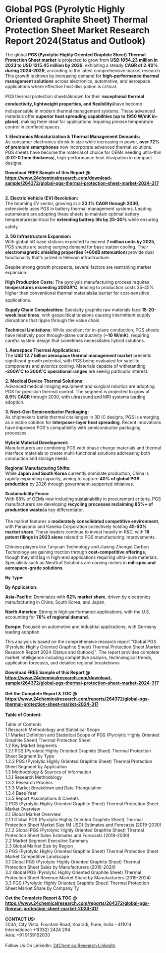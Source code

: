 <h1>Global PGS (Pyrolytic Highly Oriented Graphite Sheet) Thermal Protection Sheet Market Research Report 2024(Status and Outlook)</h1><p>The global <strong>PGS (Pyrolytic Highly Oriented Graphite Sheet) Thermal Protection Sheet market</strong> is projected to grow from <strong>USD 1054.23 million in 2023 to USD 1215.45 million by 2029</strong>, exhibiting a steady <strong>CAGR of 2.40% during 2024-2029</strong>, according to the latest comprehensive market research. This growth is driven by increasing demand for <strong>high-performance thermal management solutions</strong> across electronics, automotive, and aerospace applications where effective heat dissipation is critical.</p><p>PGS thermal protection sheetsâknown for their <strong>exceptional thermal conductivity, lightweight properties, and flexibility</strong>âhave become indispensable in modern thermal management systems. These advanced materials offer <strong>superior heat spreading capabilities (up to 1950 W/mK in-plane)</strong>, making them ideal for applications requiring precise temperature control in confined spaces.</p><p><strong>1. Electronics Miniaturization &amp; Thermal Management Demands:</strong><br>
As consumer electronics shrink in size while increasing in power, <strong>over 72% of premium smartphones</strong> now incorporate advanced thermal solutions. PGS sheets have become the material of choice for OEMs needing ultra-thin (<strong>0.01-0.1mm thickness</strong>), high-performance heat dissipation in compact designs.</p><div><b>Download FREE Sample of this Report @ 
            <a href="https://www.24chemicalresearch.com/download-sample/264372/global-pgs-thermal-protection-sheet-market-2024-317">
            https://www.24chemicalresearch.com/download-sample/264372/global-pgs-thermal-protection-sheet-market-2024-317</a></b></div><br><p><strong>2. Electric Vehicle (EV) Revolution:</strong><br>
The booming EV sector, growing at a <strong>23.1% CAGR through 2030</strong>, extensively uses PGS in battery thermal management systems. Leading automakers are adopting these sheets to maintain optimal battery temperaturesâcritical for <strong>extending battery life by 25-30%</strong> while ensuring safety.</p><p><strong>3. 5G Infrastructure Expansion:</strong><br>
With global 5G base stations expected to exceed <strong>7 million units by 2025</strong>, PGS sheets are seeing surging demand for base station cooling. Their <strong>electromagnetic shielding properties (+60dB attenuation)</strong> provide dual functionality that's prized in telecom infrastructure.</p><p>Despite strong growth prospects, several factors are restraining market expansion:</p><p><strong>High Production Costs:</strong> The pyrolysis manufacturing process requires <strong>temperatures exceeding 3000Â°C</strong>, leading to production costs 35-45% higher than conventional thermal materialsâa barrier for cost-sensitive applications.</p><p><strong>Supply Chain Complexities:</strong> Specialty graphite raw materials face <strong>15-20-week lead times</strong>, with geopolitical tensions causing intermittent supply disruptions that ripple through the value chain.</p><p><strong>Technical Limitations:</strong> While excellent for in-plane conduction, PGS sheets have relatively poor through-plane conductivity (<strong>~10 W/mK</strong>), requiring careful system design that sometimes necessitates hybrid solutions.</p><p><strong>1. Aerospace Thermal Applications:</strong><br>
The <strong>USD 12.7 billion aerospace thermal management market</strong> presents significant growth potential, with PGS being evaluated for satellite components and avionics cooling. Materials capable of withstanding <strong>-200Â°C to 300Â°C operational ranges</strong> are seeing particular interest.</p><p><strong>2. Medical Device Thermal Solutions:</strong><br>
Advanced medical imaging equipment and surgical robotics are adopting PGS for precision thermal control. The segment is projected to grow at <strong>8.9% CAGR</strong> through 2030, with ultrasound and MRI systems leading adoption.</p><p><strong>3. Next-Gen Semiconductor Packaging:</strong><br>
As chipmakers battle thermal challenges in 3D IC designs, PGS is emerging as a viable solution for <strong>interposer-layer heat spreading</strong>. Recent innovations have improved PGS's compatibility with semiconductor packaging processes.</p><p><strong>Hybrid Material Development:</strong><br>
    Manufacturers are combining PGS with phase change materials and thermal interface materials to create multi-functional solutions addressing both conduction and storage needs.</p><p><strong>Regional Manufacturing Shifts:</strong><br>
    While <strong>Japan and South Korea</strong> currently dominate production, China is rapidly expanding capacity, aiming to capture <strong>40% of global PGS production</strong> by 2026 through government-supported initiatives.</p><p><strong>Sustainability Focus:</strong><br>
    With 68% of OEMs now including sustainability in procurement criteria, PGS manufacturers are developing <strong>recycling processes reclaiming 85%+ of production waste</strong>âa key differentiator.</p><p>The market features a <strong>moderately consolidated competitive environment</strong>, with Panasonic and Kaneka Corporation collectively holding <strong>45-50% market share</strong>. These leaders continue to invest heavily in R&amp;D, with <strong>18 patent filings in 2023 alone</strong> related to PGS manufacturing improvements.</p><p>Chinese players like Tanyuan Technology and Jiaxing Zhongyi Carbon Technology are gaining traction through <strong>cost-competitive offerings</strong>, though they still lag in high-end applications requiring ultra-pure materials. Specialists such as NeoGraf Solutions are carving niches in <strong>mil-spec and aerospace-grade solutions</strong>.</p><p><strong>By Type:</strong></p><p><strong>By Application:</strong></p><p><strong>Asia-Pacific:</strong> Dominates with <strong>62% market share</strong>, driven by electronics manufacturing in China, South Korea, and Japan.</p><p><strong>North America:</strong> Strong in high-performance applications, with the U.S. accounting for <strong>78% of regional demand</strong>.</p><p><strong>Europe:</strong> Focused on automotive and industrial applications, with Germany leading adoption.</p><p>This analysis is based on the comprehensive research report "Global PGS (Pyrolytic Highly Oriented Graphite Sheet) Thermal Protection Sheet Market Research Report 2024 (Status and Outlook)". The report provides complete market intelligence including competitive analysis, technological trends, application forecasts, and detailed regional breakdowns.</p><div><b>Download FREE Sample of this Report @ 
            <a href="https://www.24chemicalresearch.com/download-sample/264372/global-pgs-thermal-protection-sheet-market-2024-317">
            https://www.24chemicalresearch.com/download-sample/264372/global-pgs-thermal-protection-sheet-market-2024-317</a></b></div><br><div><b>Get the Complete Report & TOC @ 
            <a href="https://www.24chemicalresearch.com/reports/264372/global-pgs-thermal-protection-sheet-market-2024-317">
            https://www.24chemicalresearch.com/reports/264372/global-pgs-thermal-protection-sheet-market-2024-317</a></b></div><br>
            <b>Table of Content:</b><p>Table of Contents<br />
1 Research Methodology and Statistical Scope<br />
1.1 Market Definition and Statistical Scope of PGS (Pyrolytic Highly Oriented Graphite Sheet) Thermal Protection Sheet<br />
1.2 Key Market Segments<br />
1.2.1 PGS (Pyrolytic Highly Oriented Graphite Sheet) Thermal Protection Sheet Segment by Type<br />
1.2.2 PGS (Pyrolytic Highly Oriented Graphite Sheet) Thermal Protection Sheet Segment by Application<br />
1.3 Methodology & Sources of Information<br />
1.3.1 Research Methodology<br />
1.3.2 Research Process<br />
1.3.3 Market Breakdown and Data Triangulation<br />
1.3.4 Base Year<br />
1.3.5 Report Assumptions & Caveats<br />
2 PGS (Pyrolytic Highly Oriented Graphite Sheet) Thermal Protection Sheet Market Overview<br />
2.1 Global Market Overview<br />
2.1.1 Global PGS (Pyrolytic Highly Oriented Graphite Sheet) Thermal Protection Sheet Market Size (M USD) Estimates and Forecasts (2019-2030)<br />
2.1.2 Global PGS (Pyrolytic Highly Oriented Graphite Sheet) Thermal Protection Sheet Sales Estimates and Forecasts (2019-2030)<br />
2.2 Market Segment Executive Summary<br />
2.3 Global Market Size by Region<br />
3 PGS (Pyrolytic Highly Oriented Graphite Sheet) Thermal Protection Sheet Market Competitive Landscape<br />
3.1 Global PGS (Pyrolytic Highly Oriented Graphite Sheet) Thermal Protection Sheet Sales by Manufacturers (2019-2024)<br />
3.2 Global PGS (Pyrolytic Highly Oriented Graphite Sheet) Thermal Protection Sheet Revenue Market Share by Manufacturers (2019-2024)<br />
3.3 PGS (Pyrolytic Highly Oriented Graphite Sheet) Thermal Protection Sheet Market Share by Company Ty</p><div><b>Get the Complete Report & TOC @ 
            <a href="https://www.24chemicalresearch.com/reports/264372/global-pgs-thermal-protection-sheet-market-2024-317">
            https://www.24chemicalresearch.com/reports/264372/global-pgs-thermal-protection-sheet-market-2024-317</a></b></div><br><b>CONTACT US:</b><br>
            203A, City Vista, Fountain Road, Kharadi, Pune, India - 411014<br>
            International: +1(332) 2424 294<br>
            Asia: +91 9169162030 <br><br>
            Follow Us On LinkedIn: <a href="https://www.linkedin.com/company/24chemicalresearch/">24ChemicalResearch LinkedIn</a>